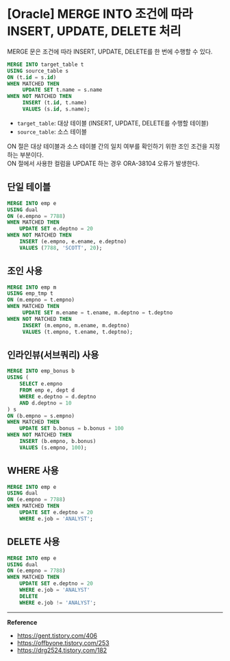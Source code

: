 # [Oracle] MERGE INTO 조건에 따라 INSERT, UPDATE, DELETE 처리
MERGE 문은 조건에 따라 INSERT, UPDATE, DELETE를 한 번에 수행할 수 있다.

```sql
MERGE INTO target_table t
USING source_table s
ON (t.id = s.id)
WHEN MATCHED THEN
     UPDATE SET t.name = s.name
WHEN NOT MATCHED THEN
     INSERT (t.id, t.name)
     VALUES (s.id, s.name);
```
- `target_table`: 대상 테이블 (INSERT, UPDATE, DELETE를 수행할 테이블)
- `source_table`: 소스 테이블

ON 절은 대상 테이블과 소스 테이블 간의 일치 여부를 확인하기 위한 조인 조건을 지정하는 부분이다.<br>
ON 절에서 사용한 컬럼을 UPDATE 하는 경우 ORA-38104 오류가 발생한다.

## 단일 테이블
```sql
MERGE INTO emp e
USING dual
ON (e.empno = 7788)
WHEN MATCHED THEN
    UPDATE SET e.deptno = 20
WHEN NOT MATCHED THEN
    INSERT (e.empno, e.ename, e.deptno)
    VALUES (7788, 'SCOTT', 20);
```

## 조인 사용
```sql
MERGE INTO emp m
USING emp_tmp t
ON (m.empno = t.empno)
WHEN MATCHED THEN
     UPDATE SET m.ename = t.ename, m.deptno = t.deptno
WHEN NOT MATCHED THEN
     INSERT (m.empno, m.ename, m.deptno)
     VALUES (t.empno, t.ename, t.deptno);
```

## 인라인뷰(서브쿼리) 사용
```sql
MERGE INTO emp_bonus b
USING (
    SELECT e.empno
    FROM emp e, dept d
    WHERE e.deptno = d.deptno
    AND d.deptno = 10
) s
ON (b.empno = s.empno)
WHEN MATCHED THEN
    UPDATE SET b.bonus = b.bonus + 100
WHEN NOT MATCHED THEN
    INSERT (b.empno, b.bonus)
    VALUES (s.empno, 100);
```

## WHERE 사용
```sql
MERGE INTO emp e
USING dual
ON (e.empno = 7788)
WHEN MATCHED THEN
    UPDATE SET e.deptno = 20
    WHERE e.job = 'ANALYST';
```

## DELETE 사용
```sql
MERGE INTO emp e
USING dual
ON (e.empno = 7788)
WHEN MATCHED THEN
    UPDATE SET e.deptno = 20
    WHERE e.job = 'ANALYST'
    DELETE
    WHERE e.job != 'ANALYST';
```

---
**Reference**<br>
- https://gent.tistory.com/406
- https://offbyone.tistory.com/253
- https://drg2524.tistory.com/182
